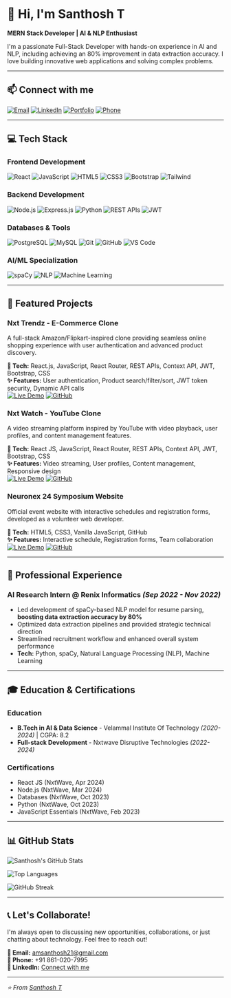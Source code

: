 # 👋 Hi, I'm Santhosh T

**MERN Stack Developer | AI & NLP Enthusiast**

I'm a passionate Full-Stack Developer with hands-on experience in AI and NLP, including achieving an 80% improvement in data extraction accuracy. I love building innovative web applications and solving complex problems.

---

## 📫 Connect with me

[![Email](https://img.shields.io/badge/Email-amsanthosh21@gmail.com-D14836?style=flat&logo=gmail&logoColor=white)](mailto:amsanthosh21@gmail.com)
[![LinkedIn](https://img.shields.io/badge/LinkedIn-Connect-blue?style=flat&logo=linkedin&logoColor=white)](https://linkedin.com/in/your-profile)
[![Portfolio](https://img.shields.io/badge/Portfolio-Visit-black?style=flat&logo=github&logoColor=white)](https://your-portfolio-link)
[![Phone](https://img.shields.io/badge/Phone-+91--861--020--7995-green?style=flat&logo=phone&logoColor=white)](tel:+918610207995)

---

## 💻 Tech Stack

### **Frontend Development**
![React](https://img.shields.io/badge/React-20232A?style=for-the-badge&logo=react&logoColor=61DAFB)
![JavaScript](https://img.shields.io/badge/JavaScript-F7DF1E?style=for-the-badge&logo=javascript&logoColor=black)
![HTML5](https://img.shields.io/badge/HTML5-E34F26?style=for-the-badge&logo=html5&logoColor=white)
![CSS3](https://img.shields.io/badge/CSS3-1572B6?style=for-the-badge&logo=css3&logoColor=white)
![Bootstrap](https://img.shields.io/badge/Bootstrap-7952B3?style=for-the-badge&logo=bootstrap&logoColor=white)
![Tailwind](https://img.shields.io/badge/Tailwind_CSS-38B2AC?style=for-the-badge&logo=tailwind-css&logoColor=white)

### **Backend Development**
![Node.js](https://img.shields.io/badge/Node.js-339933?style=for-the-badge&logo=nodedotjs&logoColor=white)
![Express.js](https://img.shields.io/badge/Express.js-000000?style=for-the-badge&logo=express&logoColor=white)
![Python](https://img.shields.io/badge/Python-3776AB?style=for-the-badge&logo=python&logoColor=white)
![REST APIs](https://img.shields.io/badge/REST_API-FF6C37?style=for-the-badge&logo=api&logoColor=white)
![JWT](https://img.shields.io/badge/JWT-000000?style=for-the-badge&logo=jsonwebtokens&logoColor=white)

### **Databases & Tools**
![PostgreSQL](https://img.shields.io/badge/PostgreSQL-316192?style=for-the-badge&logo=postgresql&logoColor=white)
![MySQL](https://img.shields.io/badge/MySQL-4479A1?style=for-the-badge&logo=mysql&logoColor=white)
![Git](https://img.shields.io/badge/Git-F05032?style=for-the-badge&logo=git&logoColor=white)
![GitHub](https://img.shields.io/badge/GitHub-181717?style=for-the-badge&logo=github&logoColor=white)
![VS Code](https://img.shields.io/badge/VS_Code-007ACC?style=for-the-badge&logo=visual-studio-code&logoColor=white)

### **AI/ML Specialization**
![spaCy](https://img.shields.io/badge/spaCy-09A3D5?style=for-the-badge&logo=spacy&logoColor=white)
![NLP](https://img.shields.io/badge/NLP-8A2BE2?style=for-the-badge&logo=ai&logoColor=white)
![Machine Learning](https://img.shields.io/badge/Machine_Learning-FF6B35?style=for-the-badge&logo=tensorflow&logoColor=white)

---

## 🚀 Featured Projects

### **Nxt Trendz - E-Commerce Clone**
A full-stack Amazon/Flipkart-inspired clone providing seamless online shopping experience with user authentication and advanced product discovery.

**🔧 Tech:** React.js, JavaScript, React Router, REST APIs, Context API, JWT, Bootstrap, CSS  
**✨ Features:** User authentication, Product search/filter/sort, JWT token security, Dynamic API calls  
[![Live Demo](https://img.shields.io/badge/LIVE_DEMO-🌐-green?style=for-the-badge)](https://your-demo-link) [![GitHub](https://img.shields.io/badge/SOURCE_CODE-💻-black?style=for-the-badge)](https://github.com/your-repo-link)

### **Nxt Watch - YouTube Clone**
A video streaming platform inspired by YouTube with video playback, user profiles, and content management features.

**🔧 Tech:** React JS, JavaScript, React Router, REST APIs, Context API, JWT, Bootstrap, CSS  
**✨ Features:** Video streaming, User profiles, Content management, Responsive design  
[![Live Demo](https://img.shields.io/badge/LIVE_DEMO-🌐-green?style=for-the-badge)](https://your-demo-link) [![GitHub](https://img.shields.io/badge/SOURCE_CODE-💻-black?style=for-the-badge)](https://github.com/your-repo-link)

### **Neuronex 24 Symposium Website**
Official event website with interactive schedules and registration forms, developed as a volunteer web developer.

**🔧 Tech:** HTML5, CSS3, Vanilla JavaScript, GitHub  
**✨ Features:** Interactive schedule, Registration forms, Team collaboration  
[![Live Demo](https://img.shields.io/badge/LIVE_DEMO-🌐-green?style=for-the-badge)](https://your-demo-link) [![GitHub](https://img.shields.io/badge/SOURCE_CODE-💻-black?style=for-the-badge)](https://github.com/your-repo-link)

---

## 💼 Professional Experience

### **AI Research Intern** @ Renix Informatics *(Sep 2022 - Nov 2022)*
- Led development of spaCy-based NLP model for resume parsing, **boosting data extraction accuracy by 80%**
- Optimized data extraction pipelines and provided strategic technical direction
- Streamlined recruitment workflow and enhanced overall system performance
- **Tech:** Python, spaCy, Natural Language Processing (NLP), Machine Learning

---

## 🎓 Education & Certifications

### **Education**
- **B.Tech in AI & Data Science** - Velammal Institute Of Technology *(2020-2024)* | CGPA: 8.2
- **Full-stack Development** - Nxtwave Disruptive Technologies *(2022-2024)*

### **Certifications**
- React JS (NxtWave, Apr 2024)
- Node.js (NxtWave, Mar 2024) 
- Databases (NxtWave, Oct 2023)
- Python (NxtWave, Oct 2023)
- JavaScript Essentials (NxtWave, Feb 2023)

---

## 📊 GitHub Stats

![Santhosh's GitHub Stats](https://github-readme-stats.vercel.app/api?username=YOUR_USERNAME&show_icons=true&theme=radical)

![Top Languages](https://github-readme-stats.vercel.app/api/top-langs/?username=YOUR_USERNAME&layout=compact&theme=radical)

![GitHub Streak](https://streak-stats.demolab.com/?user=YOUR_USERNAME&theme=radical)

---

## 📞 Let's Collaborate!

I'm always open to discussing new opportunities, collaborations, or just chatting about technology. Feel free to reach out!

**📧 Email:** amsanthosh21@gmail.com  
**📱 Phone:** +91 861-020-7995  
**💼 LinkedIn:** [Connect with me](https://linkedin.com/in/your-profile)

---

*⭐️ From [Santhosh T](https://github.com/YOUR_USERNAME)*
